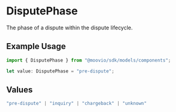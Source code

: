 # DisputePhase

The phase of a dispute within the dispute lifecycle.

## Example Usage

```typescript
import { DisputePhase } from "@moovio/sdk/models/components";

let value: DisputePhase = "pre-dispute";
```

## Values

```typescript
"pre-dispute" | "inquiry" | "chargeback" | "unknown"
```